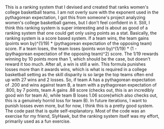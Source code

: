 This is a ranking system that I devised and created that ranks women's college basketball teams. I am not overly sure with the exponent used in the pythagorean expectation, I got this from someone's project analyzing women's college basketball games, but I don't feel  confident in it. Still, I think this ranking system is super interesting and is about as good of a ranking system that one could get only using points as a stat. Basically, the ranking system is a score based system. If a team wins, the team gains (points won by)^(1/19) * (pythagorean expectation of the opposing team) score. If a team loses, the team loses (points won by)^(1/19) * (1 - (pythagorean expectation of the opposing team)^2) score. The 1/19 rewards winning by 10 points more than 1, which should be the case, but doesn't reward it too much. After all, a win is still a win. This formula punishes losses  more than it awards wins, which is what is required in a college basketball setting as the skill disparity is so large the top teams often end up with 27 wins and 2 losses. So, if team A has a pythagorean expectation of .200 and wins against team B, a team with a pythagorean expectation of .800, by 7 points, team A gains .88 score (checks out, this is an incredibly good win for team A), while team B loses 1.06 score(which also checks out, this is a genuinely horrid loss for team B). In future iterations, I want to punish losses even more, but for now, I think this is a pretty good system. The code past that is quite self-explanatory. Most of the code was an exercise for my friend, SlyHawk, but the ranking system itself was my effort, primarily used as a fun exercise. 
